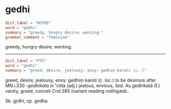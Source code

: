 # gedhi

``` toml
dict_label = "NCPED"
word = "gedhi"
summary = "greedy, hungry desire; wanting."
grammar_comment = "feminine"
```

greedy, hungry desire; wanting.

--------------------

``` toml
dict_label = "PTS"
word = "gedhi"
summary = "greed, desire, jealousy, envy: gedhiṃ karoti (c. l"
```

greed, desire, jealousy, envy: gedhiṃ karoti (c. loc.) to be desirous after MN.i.330 *\-gedhikata* in ˚citta (adj.) jealous, envious, ibid. As gedhikatā (f.) vanity, greed, conceit Cnd.585 (variant reading rodhigatā).

Sk. gṛdhi, cp. gedha

